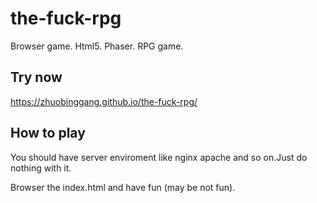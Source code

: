# the-fuck-rpg
Browser game. Html5. Phaser. RPG game.

## Try now
https://zhuobinggang.github.io/the-fuck-rpg/

## How to play
You should have server enviroment like nginx apache and so on.Just do nothing with it.

Browser the index.html and have fun (may be not fun).

